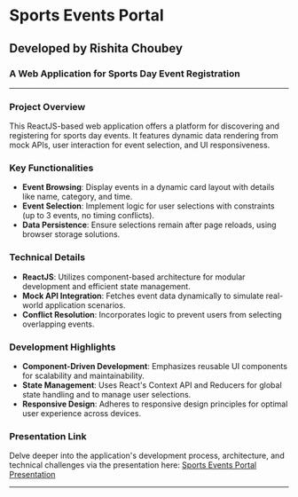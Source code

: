 # Sports Events Portal 

## Developed by Rishita Choubey

### A Web Application for Sports Day Event Registration

---

### Project Overview

This ReactJS-based web application offers a platform for discovering and registering for sports day events. It features dynamic data rendering from mock APIs, user interaction for event selection, and UI responsiveness.

### Key Functionalities

- **Event Browsing**: Display events in a dynamic card layout with details like name, category, and time.
- **Event Selection**: Implement logic for user selections with constraints (up to 3 events, no timing conflicts).
- **Data Persistence**: Ensure selections remain after page reloads, using browser storage solutions.

### Technical Details

- **ReactJS**: Utilizes component-based architecture for modular development and efficient state management.
- **Mock API Integration**: Fetches event data dynamically to simulate real-world application scenarios.
- **Conflict Resolution**: Incorporates logic to prevent users from selecting overlapping events.

### Development Highlights

- **Component-Driven Development**: Emphasizes reusable UI components for scalability and maintainability.
- **State Management**: Uses React's Context API and Reducers for global state handling and to manage user selections.
- **Responsive Design**: Adheres to responsive design principles for optimal user experience across devices.

### Presentation Link

Delve deeper into the application's development process, architecture, and technical challenges via the presentation here: [Sports Events Portal Presentation](#)

---